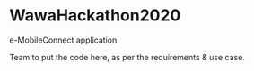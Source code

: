 # WawaHackathon2020

e-MobileConnect application

Team to put the code here, as per the requirements & use case.

